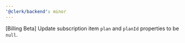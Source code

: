 ```yaml
---
'@clerk/backend': minor
---
```


[Billing Beta] Update subscription item `plan` and `planId` properties to be `null`.
